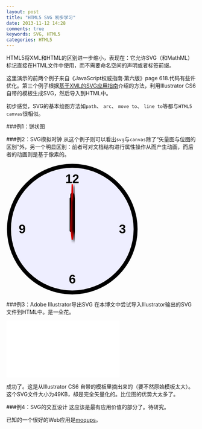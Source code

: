 ```yaml
---
layout: post
title: "HTML5 SVG 初步学习"
date: 2013-11-12 14:28
comments: true
keywords: SVG, HTML5
categories: HTML5
---
```


HTML5将XML和HTML的区别进一步缩小，表现在：它允许SVG（和MathML）标记直接在HTML文件中使用，而不需要命名空间的声明或者标签前缀。

这里演示的前两个例子来自《JavaScript权威指南·第六版》page 618.代码有些许优化。第三个例子根据<a href="http://book.douban.com/subject/1246981/" target="_blank">基于XML的SVG应用指南</a>介绍的方法，利用Illustrator CS6 自带的模板生成SVG，然后导入到HTML中。

初步感觉，SVG的基本绘图方法如`path`、 `arc`、 `move to`、 `line to`等都与`HTML5 canvas`很相似。

<!-- more -->
###例1：饼状图
<div id="pieChartContainer"></div>
<script type="text/javascript" src="{{ root_url }}/javascripts/mylibs/pieChart.js"></script>
<script type="text/javascript">
$(document).ready(function(){
	var svgPieChart = pieChart([12,24,33,65], 640, 400, 200, 200, 150,
					  ['red','blue','yellow','green'],
					  ['North','South','East','West'],
					  400, 100);
	var pieChartContainer = document.getElementById('pieChartContainer');
	pieChartContainer.appendChild(svgPieChart);

	drawTicks(50,50,48,'ticks');
	// 运行矢量时钟
	 updateTime();
});
</script>

###例2：SVG模拟时钟
从这个例子则可以看出`svg`与`canvas`除了“矢量图与位图的区别”外，另一个明显区别：前者可对文档结构进行属性操作从而产生动画，而后者的动画则是基于像素的。

<div>
<svg id="svg-clock" viewBox="0 0 100 100" width="350" height="350" style="stroke: black; stroke-linecap: round; fill: #eef;">
	<defs>
		<filter id="hand-shadow" x="-50%" y="-50%" width="200%" height="200%">
			<feGaussianBlur in="SourceAlpha" stdDeviation="1" result="blur"/>
			<feOffset in="blur" dx="1" dy="1" result="shadow"/>
			<feMerge>
				<feMergeNode in="SourceGraphic"/><feMergeNode in="shadow"/>
			</feMerge>
		</filter>
	</defs>
	<circle id="face" cx="50" cy="50" r="48" style="stroke-width:3;"/>
	<g id="ticks"></g>
	<g id="numbers" style="font-family: sans-serif; font-size: 7pt; font-weight: bold; text-anchor: middle; stroke: none; fill: black;">
		<text x="50" y="15">12</text>
		<text x="88" y="53">3</text>
		<text x="50" y="91">6</text>
		<text x="12" y="53">9</text>
	</g>
	<g id="hands" filter="url(#hand-shadow)">
		<line id="hourhand" x1="50" y1="50" x2="50" y2="28" style="stroke-width: 5;"/>
		<line id="minutehand" x1="50" y1="50" x2="50" y2="24" style="stroke-width: 3;"/>
		<polygon id="secondhand" points="50,58 49,50 50,16 51,50" style="fill:red;stroke:red;"/>
	</g>
</svg>
</div>

###例3：Adobe Illustrator导出SVG
在本博文中尝试导入Illustrator输出的SVG文件到HTML中。是一朵花。

<embed src="{{ root_url}}/svg/flower.svg" type="image/svg+xml">

成功了。这是从Illustrator CS6 自带的模板里摘出来的（要不然原始模板太大）。这个SVG文件大小为49KB，却是完全矢量化的。比位图的优势大太多了。

###例4：SVG的交互设计
这应该是最有应用价值的部分了。待研究。

已知的一个很好的Web应用是<a href="https://moqups.com/" target="_blank">moqups</a>。